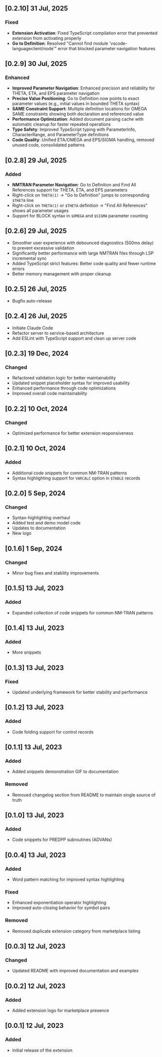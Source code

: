 ## [0.2.10] 31 Jul, 2025

### Fixed

* **Extension Activation**: Fixed TypeScript compilation error that prevented extension from activating properly
* **Go to Definition**: Resolved "Cannot find module 'vscode-languageclient/node'" error that blocked parameter navigation features

## [0.2.9] 30 Jul, 2025

### Enhanced

* **Improved Parameter Navigation**: Enhanced precision and reliability for THETA, ETA, and EPS parameter navigation
* **Precise Value Positioning**: Go to Definition now points to exact parameter values (e.g., initial values in bounded THETA syntax)
* **SAME Constraint Support**: Multiple definition locations for OMEGA SAME constraints showing both declaration and referenced value  
* **Performance Optimization**: Added document parsing cache with automatic cleanup for faster repeated operations
* **Type Safety**: Improved TypeScript typing with ParameterInfo, CharacterRange, and ParameterType definitions
* **Code Quality**: Unified ETA/OMEGA and EPS/SIGMA handling, removed unused code, consolidated patterns

## [0.2.8] 29 Jul, 2025

### Added

* **NMTRAN Parameter Navigation**: Go to Definition and Find All References support for THETA, ETA, and EPS parameters
* Right-click on `THETA(1)` → "Go to Definition" jumps to corresponding `$THETA` line
* Right-click on `THETA(1)` or `$THETA` definition → "Find All References" shows all parameter usages
* Support for BLOCK syntax in `$OMEGA` and `$SIGMA` parameter counting

## [0.2.6] 29 Jul, 2025

* Smoother user experience with debounced diagnostics (500ms delay) to prevent excessive validation
* Significantly better performance with large NMTRAN files through LSP incremental sync
* Added TypeScript strict features: Better code quality and fewer runtime errors
* Better memory management with proper cleanup

## [0.2.5] 26 Jul, 2025

* Bugfix auto-release

## [0.2.4] 26 Jul, 2025

* Initiate Claude Code
* Refactor server to service-based architecture
* Add ESLint with TypeScript support and clean up server code

## [0.2.3] 19 Dec, 2024

### Changed

* Refactored validation logic for better maintainability
* Updated snippet placeholder syntax for improved usability
* Enhanced performance through code optimizations
* Improved overall code maintainability

## [0.2.2] 10 Oct, 2024

### Changed

* Optimized performance for better extension responsiveness

## [0.2.1] 10 Oct, 2024

### Added

* Additional code snippets for common NM-TRAN patterns
* Syntax highlighting support for `VARCALC` option in `$TABLE` records

## [0.2.0] 5 Sep, 2024

### Changed

* Syntax-highlighting overhaul
* Added test and demo model code
* Updates to documentation
* New logo

## [0.1.6] 1 Sep, 2024

### Changed

* Minor bug fixes and stability improvements

## [0.1.5] 13 Jul, 2023

### Added

* Expanded collection of code snippets for common NM-TRAN patterns

## [0.1.4] 13 Jul, 2023

### Added

* More snippets

## [0.1.3] 13 Jul, 2023

### Fixed

* Updated underlying framework for better stability and performance

## [0.1.2] 13 Jul, 2023

### Added

* Code folding support for control records

## [0.1.1] 13 Jul, 2023

### Added

* Added snippets demonstration GIF to documentation

### Removed

* Removed changelog section from README to maintain single source of truth

## [0.1.0] 13 Jul, 2023

### Added

* Code snippets for PREDPP subroutines (ADVANs)

## [0.0.4] 13 Jul, 2023

### Added

* Word pattern matching for improved syntax highlighting

### Fixed

* Enhanced exponentiation operator highlighting
* Improved auto-closing behavior for symbol pairs

### Removed

* Removed duplicate extension category from marketplace listing

## [0.0.3] 12 Jul, 2023

### Changed

* Updated README with improved documentation and examples

## [0.0.2] 12 Jul, 2023

### Added

* Added extension logo for marketplace presence

## [0.0.1] 12 Jul, 2023

### Added

* Initial release of the extension
